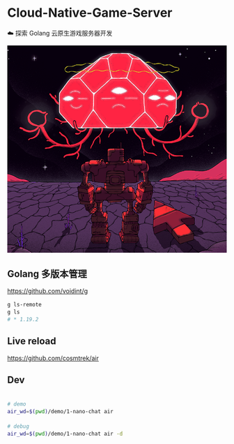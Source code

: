 # Cloud-Native-Game-Server

☁️ 探索 Golang 云原生游戏服务器开发

![](./hello.png)

## Golang 多版本管理

https://github.com/voidint/g

```sh
g ls-remote
g ls
# * 1.19.2
```

## Live reload

https://github.com/cosmtrek/air

## Dev

```sh

# demo
air_wd=$(pwd)/demo/1-nano-chat air

# debug
air_wd=$(pwd)/demo/1-nano-chat air -d
```